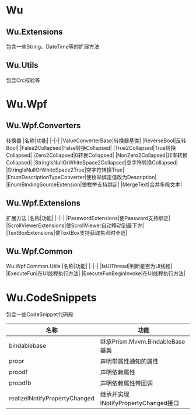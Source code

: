 # Wu
## Wu.Extensions
包含一些String、DateTime等的扩展方法
## Wu.Utils
包含Crc校验等


# Wu.Wpf
## Wu.Wpf.Converters
转换器
|名称|功能|
|-|-|
|ValueConverterBase|转换器基类|
|ReverseBool|反转Bool|
|False2Collapsed|False转换Collapsed|
|True2Collapsed|True转换Collapsed|
|Zero2Collapsed|0转换Collapsed|
|NonZero2Collapsed|非零转换Collapsed|
|StringIsNullOrWhiteSpace2Collapsed|空字符转换Collapsed|
|StringIsNullOrWhiteSpace2True|空字符转换True|
|EnumDescriptionTypeConverter|使枚举绑定值改为Description|
|EnumBindingSourceExtension|使枚举支持绑定|
|MergeText|合并多段文本|


## Wu.Wpf.Extensions
扩展方法
|名称|功能|
|-|-|
|PasswordExtensions|使Password支持绑定|
|ScrollViewerExtensions|使ScrollViewer自动移动到最下方|
|TextBoxExtensions|使TextBox支持获取焦点时全选|

## Wu.Wpf.Common
Wu.Wpf.Common.Utils
|名称|功能|
|-|-|
|IsUIThread|判断是否为UI线程|
|ExecuteFun|在UI线程执行方法|
|ExecuteFunBeginInvoke|在UI线程执行方法|

# Wu.CodeSnippets
包含一些CodeSnippet代码段

|名称|功能|
|-|-|
|bindablebase|继承Prism.Mvvm.BindableBase基类|
|propr|声明带属性通知的属性|
|propdf|声明依赖属性|
|propdfb|声明依赖属性带回调|
|realizeINotifyPropertyChanged|继承并实现INotifyPropertyChanged接口|











